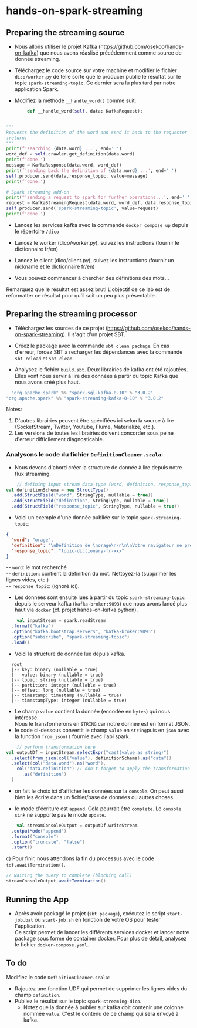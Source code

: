 # hands-on-spark-streaming

## Preparing the streaming source

- Nous allons utiliser le projet Kafka (https://github.com/osekoo/hands-on-kafka) que nous avons réaslisé précédemment
  comme source de donnée streaming.

- Téléchargez le code source sur votre machine et modifier le fichier `dico/worker.py` de telle sorte que le producer
  publie le résultat sur le topic `spark-streaming-topic`. Ce dernier sera lu plus tard par notre application Spark.

- Modifiez la méthode `__handle_word()` comme suit:

```python
        def __handle_word(self, data: KafkaRequest):


"""
Requests the definition of the word and send it back to the requester
:return:
"""
print(f'searching {data.word} ...', end=' ')
word_def = self.crawler.get_definition(data.word)
print(f'done.')
message = KafkaResponse(data.word, word_def)
print(f'sending back the definition of {data.word} ...', end=' ')
self.producer.send(data.response_topic, value=message)
print(f'done.')

# Spark streaming add-on
print(f'sending a request to spark for further operations...', end=' ')
request = KafkaStreamingRequest(data.word, word_def, data.response_topic)
self.producer.send('spark-streaming-topic', value=request)
print(f'done.')
```

- Lancez les services kafka avec la commande `docker compose up` depuis le répertoire `/dico`

- Lancez le worker (dico/worker.py), suivez les instructions  (fournir le dictionnaire fr/en)

- Lancez le client (dico/client.py), suivez les instructions (fournir un nickname et le dictionnaire fr/en)

- Vous pouvez commencer à chercher des définitions des mots...

Remarquez que le résultat est assez brut!
L'objectif de ce lab est de reformatter ce résultat pour qu'il soit un peu plus présentable.

## Preparing the streaming processor

- Téléchargez les sources de ce projet (https://github.com/osekoo/hands-on-spark-streaming). Il s'agit d'un projet SBT.

- Créez le package avec la commande `sbt clean package`. En cas d'erreur, forcez SBT à recharger les dépendances avec la
  commande `sbt reload` et `sbt clean`.

- Analysez le fichier `build.sbt`. Deux librairies de kafka ont été rajoutées. Elles vont nous servir à lire des données
  à partir du topic Kafka que nous avons créé plus haut.

```scala
  "org.apache.spark" %% "spark-sql-kafka-0-10" % "3.0.2"
"org.apache.spark" %% "spark-streaming-kafka-0-10" % "3.0.2"
```

Notes:

1) D'autres librairies peuvent être spécifiées ici selon la source à lire (SocketStream, Twitter, Youtube, Flume,
   Materialize, etc.).
2) Les versions de toutes les librairies doivent concorder sous peine d'erreur difficilement diagnosticable.

### Analysons le code du fichier `DefinitionCleaner.scala`:

- Nous devons d'abord créer la structure de donnée à lire depuis notre flux streaming.

```scala
    // defining input stream data type (word, definition, response_topic)
val definitionSchema = new StructType()
  .add(StructField("word", StringType, nullable = true))
  .add(StructField("definition", StringType, nullable = true))
  .add(StructField("response_topic", StringType, nullable = true))
```

- Voici un exemple d'une donnée publiée sur le topic `spark-streaming-topic`:

```json
{
  "word": "orage",
  "definition": "\nDéfinition de \norage\n\n​​​\n\nVotre navigateur ne prend pas en charge audio.\n\n nom masculin\n\nPerturbation atmosphérique violente, caractérisée par des phénomènes électriques (éclairs, tonnerre), souvent accompagnée de pluie, de vent. ➙ tempête. L'orage menace, éclate, gronde. Une pluie d'orage.\n\nOrage magnétique*.\n\nOrage solaire*.\n\nau figuré Trouble qui éclate ou menace d'éclater.\n\nlocution, familier Il y a de l'orage dans l'air. ➙ électricité.\n\nMédecine Orage cytokinique : choc* cytokinique.\n\n",
  "response_topic": "topic-dictionary-fr-xxx"
}
``` 

-- `word`: le mot recherché  
-- `definition`: contient la définition du mot. Nettoyez-la (supprimer les lignes vides, etc.)  
-- `response_topic`: (ignoré ici).  

- Les données sont ensuite lues à partir du topic `spark-streaming-topic` depuis le serveur
  kafka (`kafka-broker:9093`) que nous avons lancé plus haut via `docker` (cf. projet hands-on-kafka python).

```scala
    val inputStream = spark.readStream
  .format("kafka")
  .option("kafka.bootstrap.servers", "kafka-broker:9093")
  .option("subscribe", "spark-streaming-topic")
  .load()
```

- Voici la structure de donnée lue depuis kafka.

```text
  root
  |-- key: binary (nullable = true)
  |-- value: binary (nullable = true)
  |-- topic: string (nullable = true)
  |-- partition: integer (nullable = true)
  |-- offset: long (nullable = true)
  |-- timestamp: timestamp (nullable = true)
  |-- timestampType: integer (nullable = true)
```

- Le champ `value` contient la donnée (encodée en `bytes`) qui nous intéresse.  
  Nous le transformerons en `STRING` car notre donnée est en format JSON.
- le code ci-dessous convertit le champ `value` en `string`puis en `json` avec la function `from_json()` fournie avec
  l'api spark.

```scala
    // perform transformation here
val outputDf = inputStream.selectExpr("cast(value as string)")
  .select(from_json(col("value"), definitionSchema).as("data"))
  .select(col("data.word").as("word"),
    col("data.definition") // don't forget to apply the transformation
      .as("definition")
  )
```

- on fait le choix ici d'afficher les données sur la `console`. On peut aussi bien les écrire dans un fichier/base de
  données ou autres choses.

- le mode d'écriture est `append`. Cela pourrait être `complete`. Le `console sink` ne supporte pas le mode `update`.

```scala
    val streamConsoleOutput = outputDf.writeStream
  .outputMode("append")
  .format("console")
  .option("truncate", "false")
  .start()
```

c) Pour finir, nous attendons la fin du processus avec le code `tdf.awaitTermination()`.

```scala   
// waiting the query to complete (blocking call)
streamConsoleOutput.awaitTermination()
```

## Running the App

- Après avoir packagé le projet (`sbt package`), exécutez le script `start-job.bat` ou `start-job.sh` en fonction de votre OS pour tester
l'application.  
Ce script permet de lancer les différents services docker et lancer notre package sous forme de container docker. Pour
plus de détail, analysez le fichier `docker-compose.yaml`.


## To do

Modifiez le code `DefinitionCleaner.scala`:

- Rajoutez une fonction UDF qui permet de supprimer les lignes vides du champ `definition`.  
- Publiez le résultat sur le topic `spark-streaming-dico`.
  - Notez que la donnée à publier sur kafka doit contenir une colonne nommée `value`. C'est le contenu de ce champ qui sera envoyé à kafka. 
